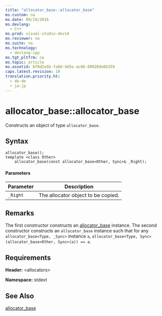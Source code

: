 ```yaml
---
title: "allocator_base::allocator_base"
ms.custom: na
ms.date: 09/19/2016
ms.devlang: 
  - C++
ms.prod: visual-studio-dev14
ms.reviewer: na
ms.suite: na
ms.technology: 
  - devlang-cpp
ms.tgt_pltfrm: na
ms.topic: article
ms.assetid: 6f0d2a5b-fa0d-4d5e-ac06-80928de0b359
caps.latest.revision: 10
translation.priority.ht: 
  - de-de
  - ja-jp
---
```

# allocator_base::allocator_base
Constructs an object of type `allocator_base`.  
  
## Syntax  
  
```  
allocator_base();  
template <class Other>  
    allocator_base(const allocator_base<Other, Sync>& _Right);  
```  
  
#### Parameters  
  
|Parameter|Description|  
|---------------|-----------------|  
|`_Right`|The allocator object to be copied.|  
  
## Remarks  
 The first constructor constructs an [allocator_base](../vs140/allocator_base-Class.md) instance. The second constructor constructs an `allocator_base` instance such that for any `allocator_base<Type, _Sync>` instance `a`, `allocator_base<Type, Sync>(allocator_base<Other, Sync>(a)) == a`.  
  
## Requirements  
 **Header:** <allocators\>  
  
 **Namespace:** stdext  
  
## See Also  
 [allocator_base](../vs140/allocator_base-Class.md)